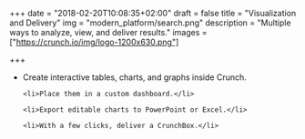 +++
date = "2018-02-20T10:08:35+02:00"
draft = false
title = "Visualization and Delivery"
img = "modern_platform/search.png"
description = "Multiple ways to analyze, view, and deliver results."
images = ["https://crunch.io/img/logo-1200x630.png"]


+++

<ul class="marketing-list">
    <li>Create interactive tables, charts, and graphs inside Crunch.</li>

    <li>Place them in a custom dashboard.</li>

    <li>Export editable charts to PowerPoint or Excel.</li>

    <li>With a few clicks, deliver a CrunchBox.</li>
</ul>
